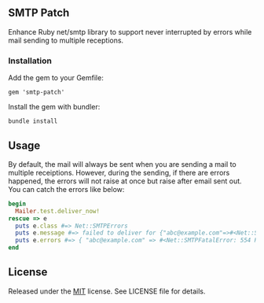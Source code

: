 ## SMTP Patch

Enhance Ruby net/smtp library to support never interrupted by errors while mail sending to multiple receptions.

### Installation

Add the gem to your Gemfile:

    gem 'smtp-patch'

Install the gem with bundler:

    bundle install

## Usage

By default, the mail will always be sent when you are sending a mail to multiple receiptions. However, during the sending, if there are errors happened, the errors will not raise at once but raise after email sent out. You can catch the errors like below:

```ruby
begin
  Mailer.test.deliver_now!
rescue => e
  puts e.class #=> Net::SMTPErrors
  puts e.message #=> failed to deliver for {"abc@example.com"=>#<Net::SMTPFatalError: 554 RCPT (abc@example.com) dosn't exist>}.
  puts e.errors #=> { "abc@example.com" => #<Net::SMTPFatalError: 554 RCPT (abc@example.com) dosn't exist> }
end
```

## License

Released under the [MIT](http://opensource.org/licenses/MIT) license. See LICENSE file for details.
